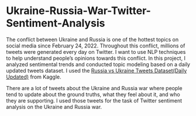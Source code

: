 # Ukraine-Russia-War-Twitter-Sentiment-Analysis

The conflict between Ukraine and Russia is one of the hottest topics on social media since February 24, 2022. Throughout this conflict, millions of tweets were generated every day on Twitter. I want to use NLP techniques to help  understand people’s opinions towards this conflict. In this project, I analyzed sentimental trends and conducted topic modeling based on a daily updated tweets dataset. I used the [Russia vs Ukraine Tweets Dataset(Daily Updated)](https://www.kaggle.com/towhidultonmoy/russia-vs-ukraine-tweets-datasetdaily-updated) from Kaggle.

There are a lot of tweets about the Ukraine and Russia war where people tend to update about the ground truths, what they feel about it, and who they are supporting. I used those tweets for the task of Twitter sentiment analysis on the Ukraine and Russia war. 
